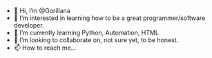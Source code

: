 - 👋 Hi, I’m @Gorillana
- 👀 I’m interested in learning how to be a great programmer/software developer.
- 🌱 I’m currently learning Python, Automation, HTML
- 💞️ I’m looking to collaborate on, not sure yet, to be honest.
- 📫 How to reach me...

<!---
Gorillana/Gorillana is a ✨ special ✨ repository because its `README.md` (this file) appears on your GitHub profile.
You can click the Preview link to take a look at your changes.
--->
